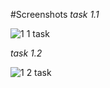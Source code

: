 #Screenshots
*task 1.1*


![1 1 task](https://user-images.githubusercontent.com/75045730/101835301-3ea8d900-3b44-11eb-8184-d89447cd4e43.png)


*task 1.2*

![1 2 task](https://user-images.githubusercontent.com/75045730/101835311-423c6000-3b44-11eb-9d34-7fbb59d8a1ee.png)

